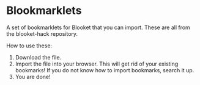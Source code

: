 # Blookmarklets
A set of bookmarklets for Blooket that you can import. These are all from the blooket-hack repository.


How to use these:

1. Download the file.
2. Import the file into your browser. This will get rid of your existing bookmarks! If you do not know how to import bookmarks, search it up.
3. You are done!
